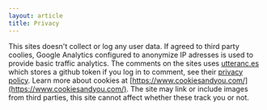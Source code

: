 ```yaml
---
layout: article
title: Privacy
---
```


This sites doesn't collect or log any user data. If agreed to third party coolies, Google Analytics configured to anonymize IP adresses is used to provide basic traffic analytics. The comments on the sites uses [utteranc.es](https://utteranc.es) which stores a github token if you log in to comment, see their [privacy policy](https://github.com/utterance/utterances/blob/master/PRIVACY-POLICY.md). Learn more about cookies at [https://www.cookiesandyou.com/](https://www.cookiesandyou.com/). The site may link or include images from third parties, this site cannot affect whether these track you or not.
